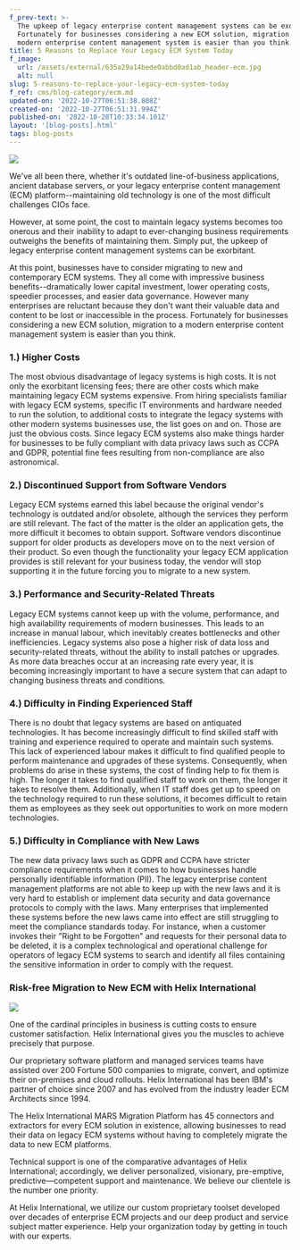 ```yaml
---
f_prev-text: >-
  The upkeep of legacy enterprise content management systems can be exorbitant.
  Fortunately for businesses considering a new ECM solution, migration to a
  modern enterprise content management system is easier than you think.
title: 5 Reasons to Replace Your Legacy ECM System Today
f_image:
  url: /assets/external/635a29a14bede0abbd0ad1ab_header-ecm.jpg
  alt: null
slug: 5-reasons-to-replace-your-legacy-ecm-system-today
f_ref: cms/blog-category/ecm.md
updated-on: '2022-10-27T06:51:38.808Z'
created-on: '2022-10-27T06:51:31.994Z'
published-on: '2022-10-28T10:33:34.101Z'
layout: '[blog-posts].html'
tags: blog-posts
---
```


![](/assets/external/635a29a14bede0abbd0ad1ab_header-ecm.jpg)

We've all been there, whether it's outdated line-of-business applications, ancient database servers, or your legacy enterprise content management (ECM) platform--maintaining old technology is one of the most difficult challenges CIOs face.

However, at some point, the cost to maintain legacy systems becomes too onerous and their inability to adapt to ever-changing business requirements outweighs the benefits of maintaining them. Simply put, the upkeep of legacy enterprise content management systems can be exorbitant.

At this point, businesses have to consider migrating to new and contemporary ECM systems. They all come with impressive business benefits--dramatically lower capital investment, lower operating costs, speedier processes, and easier data governance. However many enterprises are reluctant because they don't want their valuable data and content to be lost or inaccessible in the process. Fortunately for businesses considering a new ECM solution, migration to a modern enterprise content management system is easier than you think.

### 1.) Higher Costs

The most obvious disadvantage of legacy systems is high costs. It is not only the exorbitant licensing fees; there are other costs which make maintaining legacy ECM systems expensive. From hiring specialists familiar with legacy ECM systems, specific IT environments and hardware needed to run the solution, to additional costs to integrate the legacy systems with other modern systems businesses use, the list goes on and on. Those are just the obvious costs. Since legacy ECM systems also make things harder for businesses to be fully compliant with data privacy laws such as CCPA and GDPR, potential fine fees resulting from non-compliance are also astronomical.

### 2.) Discontinued Support from Software Vendors

Legacy ECM systems earned this label because the original vendor's technology is outdated and/or obsolete, although the services they perform are still relevant. The fact of the matter is the older an application gets, the more difficult it becomes to obtain support. Software vendors discontinue support for older products as developers move on to the next version of their product. So even though the functionality your legacy ECM application provides is still relevant for your business today, the vendor will stop supporting it in the future forcing you to migrate to a new system.

### 3.) Performance and Security-Related Threats

Legacy ECM systems cannot keep up with the volume, performance, and high availability requirements of modern businesses. This leads to an increase in manual labour, which inevitably creates bottlenecks and other inefficiencies. Legacy systems also pose a higher risk of data loss and security-related threats, without the ability to install patches or upgrades. As more data breaches occur at an increasing rate every year, it is becoming increasingly important to have a secure system that can adapt to changing business threats and conditions.

### 4.) Difficulty in Finding Experienced Staff

There is no doubt that legacy systems are based on antiquated technologies. It has become increasingly difficult to find skilled staff with training and experience required to operate and maintain such systems. This lack of experienced labour makes it difficult to find qualified people to perform maintenance and upgrades of these systems. Consequently, when problems do arise in these systems, the cost of finding help to fix them is high. The longer it takes to find qualified staff to work on them, the longer it takes to resolve them. Additionally, when IT staff does get up to speed on the technology required to run these solutions, it becomes difficult to retain them as employees as they seek out opportunities to work on more modern technologies.

### 5.) Difficulty in Compliance with New Laws

The new data privacy laws such as GDPR and CCPA have stricter compliance requirements when it comes to how businesses handle personally identifiable information (PII). The legacy enterprise content management platforms are not able to keep up with the new laws and it is very hard to establish or implement data security and data governance protocols to comply with the laws. Many enterprises that implemented these systems before the new laws came into effect are still struggling to meet the compliance standards today. For instance, when a customer invokes their "Right to be Forgotten" and requests for their personal data to be deleted, it is a complex technological and operational challenge for operators of legacy ECM systems to search and identify all files containing the sensitive information in order to comply with the request.

### Risk-free Migration to New ECM with Helix International

![](/assets/external/635a2a4e3f3edc5ebd9299f5_1-in-ecm.jpg)

One of the cardinal principles in business is cutting costs to ensure customer satisfaction. Helix International gives you the muscles to achieve precisely that purpose.

Our proprietary software platform and managed services teams have assisted over 200 Fortune 500 companies to migrate, convert, and optimize their on-premises and cloud rollouts. Helix International has been IBM's partner of choice since 2007 and has evolved from the industry leader ECM Architects since 1994.

The Helix International MARS Migration Platform has 45 connectors and extractors for every ECM solution in existence, allowing businesses to read their data on legacy ECM systems without having to completely migrate the data to new ECM platforms.

Technical support is one of the comparative advantages of Helix International; accordingly, we deliver personalized, visionary, pre-emptive, predictive—competent support and maintenance. We believe our clientele is the number one priority.

At Helix International, we utilize our custom proprietary toolset developed over decades of enterprise ECM projects and our deep product and service subject matter experience. Help your organization today by getting in touch with our experts.

‍
